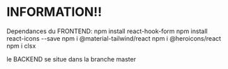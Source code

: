# INFORMATION!!

Dependances du FRONTEND:
npm install react-hook-form
npm install react-icons --save
npm i @material-tailwind/react
npm i @heroicons/react
npm i clsx

le BACKEND se situe dans la branche master
